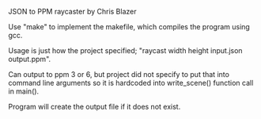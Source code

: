 JSON to PPM raycaster by Chris Blazer

Use "make" to implement the makefile, which compiles the program using gcc.

Usage is just how the project specified; "raycast width height input.json output.ppm".

Can output to ppm 3 or 6, but project did not specify to put that into command line arguments so it is hardcoded into write_scene() function call in main().

Program will create the output file if it does not exist.
